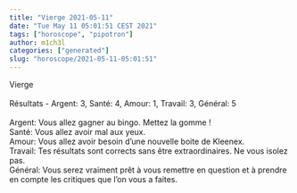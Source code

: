 ```yaml
---
title: "Vierge 2021-05-11"
date: "Tue May 11 05:01:51 CEST 2021"
tags: ["horoscope", "pipotron"]
author: m1ch3l
categories: ["generated"]
slug: "horoscope/2021-05-11-05:01:51"
---
```


Vierge<br>
<br>
Résultats - Argent: 3, Santé: 4, Amour: 1, Travail: 3, Général: 5<br>
<br>
Argent:  Vous allez gagner au bingo. Mettez la gomme !<br>
Santé:   Vous allez avoir mal aux yeux. <br>
Amour:   Vous allez avoir besoin d’une nouvelle boite de Kleenex. <br>
Travail: Tes résultats sont corrects sans être extraordinaires. Ne vous isolez pas.<br>
Général: Vous serez vraiment prêt à vous remettre en question et à prendre en compte les critiques que l’on vous a faites.<br>
